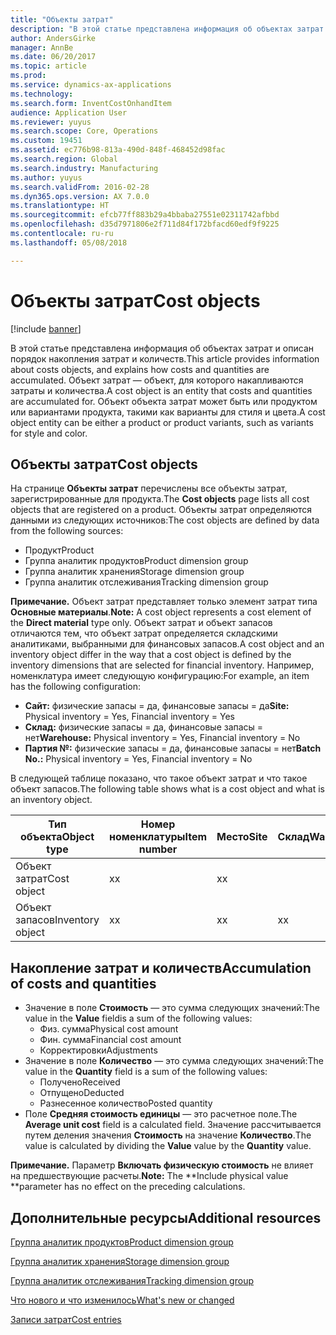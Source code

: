 ```yaml
---
title: "Объекты затрат"
description: "В этой статье представлена информация об объектах затрат и описан порядок накопления затрат и количеств. Объект затрат — объект, для которого накапливаются затраты и количества. Объект объекта затрат может быть или продуктом или вариантами продукта, такими как варианты для стиля и цвета."
author: AndersGirke
manager: AnnBe
ms.date: 06/20/2017
ms.topic: article
ms.prod: 
ms.service: dynamics-ax-applications
ms.technology: 
ms.search.form: InventCostOnhandItem
audience: Application User
ms.reviewer: yuyus
ms.search.scope: Core, Operations
ms.custom: 19451
ms.assetid: ec776b98-813a-490d-848f-468452d98fac
ms.search.region: Global
ms.search.industry: Manufacturing
ms.author: yuyus
ms.search.validFrom: 2016-02-28
ms.dyn365.ops.version: AX 7.0.0
ms.translationtype: HT
ms.sourcegitcommit: efcb77ff883b29a4bbaba27551e02311742afbbd
ms.openlocfilehash: d35d7971806e2f711d84f172bfacd60edf9f9225
ms.contentlocale: ru-ru
ms.lasthandoff: 05/08/2018

---
```


# <a name="cost-objects"></a><span data-ttu-id="6d4a2-105">Объекты затрат</span><span class="sxs-lookup"><span data-stu-id="6d4a2-105">Cost objects</span></span>

[!include [banner](../includes/banner.md)]

<span data-ttu-id="6d4a2-106">В этой статье представлена информация об объектах затрат и описан порядок накопления затрат и количеств.</span><span class="sxs-lookup"><span data-stu-id="6d4a2-106">This article provides information about costs objects, and explains how costs and quantities are accumulated.</span></span> <span data-ttu-id="6d4a2-107">Объект затрат — объект, для которого накапливаются затраты и количества.</span><span class="sxs-lookup"><span data-stu-id="6d4a2-107">A cost object is an entity that costs and quantities are accumulated for.</span></span> <span data-ttu-id="6d4a2-108">Объект объекта затрат может быть или продуктом или вариантами продукта, такими как варианты для стиля и цвета.</span><span class="sxs-lookup"><span data-stu-id="6d4a2-108">A cost object entity can be either a product or product variants, such as variants for style and color.</span></span>  

## <a name="cost-objects"></a><span data-ttu-id="6d4a2-109">Объекты затрат</span><span class="sxs-lookup"><span data-stu-id="6d4a2-109">Cost objects</span></span>

<span data-ttu-id="6d4a2-110">На странице **Объекты затрат** перечислены все объекты затрат, зарегистрированные для продукта.</span><span class="sxs-lookup"><span data-stu-id="6d4a2-110">The **Cost objects** page lists all cost objects that are registered on a product.</span></span> <span data-ttu-id="6d4a2-111">Объекты затрат определяются данными из следующих источников:</span><span class="sxs-lookup"><span data-stu-id="6d4a2-111">The cost objects are defined by data from the following sources:</span></span>

-   <span data-ttu-id="6d4a2-112">Продукт</span><span class="sxs-lookup"><span data-stu-id="6d4a2-112">Product</span></span>
-   <span data-ttu-id="6d4a2-113">Группа аналитик продуктов</span><span class="sxs-lookup"><span data-stu-id="6d4a2-113">Product dimension group</span></span>
-   <span data-ttu-id="6d4a2-114">Группа аналитик хранения</span><span class="sxs-lookup"><span data-stu-id="6d4a2-114">Storage dimension group</span></span>
-   <span data-ttu-id="6d4a2-115">Группа аналитик отслеживания</span><span class="sxs-lookup"><span data-stu-id="6d4a2-115">Tracking dimension group</span></span>

<span data-ttu-id="6d4a2-116">**Примечание.** Объект затрат представляет только элемент затрат типа **Основные материалы**.</span><span class="sxs-lookup"><span data-stu-id="6d4a2-116">**Note:** A cost object represents a cost element of the **Direct material** type only.</span></span> <span data-ttu-id="6d4a2-117">Объект затрат и объект запасов отличаются тем, что объект затрат определяется складскими аналитиками, выбранными для финансовых запасов.</span><span class="sxs-lookup"><span data-stu-id="6d4a2-117">A cost object and an inventory object differ in the way that a cost object is defined by the inventory dimensions that are selected for financial inventory.</span></span> <span data-ttu-id="6d4a2-118">Например, номенклатура имеет следующую конфигурацию:</span><span class="sxs-lookup"><span data-stu-id="6d4a2-118">For example, an item has the following configuration:</span></span>

-   <span data-ttu-id="6d4a2-119">**Сайт:** физические запасы = да, финансовые запасы = да</span><span class="sxs-lookup"><span data-stu-id="6d4a2-119">**Site:** Physical inventory = Yes, Financial inventory = Yes</span></span>
-   <span data-ttu-id="6d4a2-120">**Склад:** физические запасы = да, финансовые запасы = нет</span><span class="sxs-lookup"><span data-stu-id="6d4a2-120">**Warehouse:** Physical inventory = Yes, Financial inventory = No</span></span>
-   <span data-ttu-id="6d4a2-121">**Партия №:** физические запасы = да, финансовые запасы = нет</span><span class="sxs-lookup"><span data-stu-id="6d4a2-121">**Batch No.:** Physical inventory = Yes, Financial inventory = No</span></span>

<span data-ttu-id="6d4a2-122">В следующей таблице показано, что такое объект затрат и что такое объект запасов.</span><span class="sxs-lookup"><span data-stu-id="6d4a2-122">The following table shows what is a cost object and what is an inventory object.</span></span>

| <span data-ttu-id="6d4a2-123">Тип объекта</span><span class="sxs-lookup"><span data-stu-id="6d4a2-123">Object type</span></span>      | <span data-ttu-id="6d4a2-124">Номер номенклатуры</span><span class="sxs-lookup"><span data-stu-id="6d4a2-124">Item number</span></span> | <span data-ttu-id="6d4a2-125">Место</span><span class="sxs-lookup"><span data-stu-id="6d4a2-125">Site</span></span> | <span data-ttu-id="6d4a2-126">Склад</span><span class="sxs-lookup"><span data-stu-id="6d4a2-126">Warehouse</span></span> | <span data-ttu-id="6d4a2-127">Партия №</span><span class="sxs-lookup"><span data-stu-id="6d4a2-127">Batch No.</span></span> |
|------------------|-------------|------|-----------|-----------|
| <span data-ttu-id="6d4a2-128">Объект затрат</span><span class="sxs-lookup"><span data-stu-id="6d4a2-128">Cost object</span></span>      | <span data-ttu-id="6d4a2-129">х</span><span class="sxs-lookup"><span data-stu-id="6d4a2-129">x</span></span>           | <span data-ttu-id="6d4a2-130">х</span><span class="sxs-lookup"><span data-stu-id="6d4a2-130">x</span></span>    |           |           |
| <span data-ttu-id="6d4a2-131">Объект запасов</span><span class="sxs-lookup"><span data-stu-id="6d4a2-131">Inventory object</span></span> | <span data-ttu-id="6d4a2-132">х</span><span class="sxs-lookup"><span data-stu-id="6d4a2-132">x</span></span>           | <span data-ttu-id="6d4a2-133">х</span><span class="sxs-lookup"><span data-stu-id="6d4a2-133">x</span></span>    |  <span data-ttu-id="6d4a2-134">х</span><span class="sxs-lookup"><span data-stu-id="6d4a2-134">x</span></span>        | <span data-ttu-id="6d4a2-135">х</span><span class="sxs-lookup"><span data-stu-id="6d4a2-135">x</span></span>         |

## <a name="accumulation-of-costs-and-quantities"></a><span data-ttu-id="6d4a2-136">Накопление затрат и количеств</span><span class="sxs-lookup"><span data-stu-id="6d4a2-136">Accumulation of costs and quantities</span></span>
-   <span data-ttu-id="6d4a2-137">Значение в поле **Стоимость** — это сумма следующих значений:</span><span class="sxs-lookup"><span data-stu-id="6d4a2-137">The value in the **Value** fieldis a sum of the following values:</span></span>
    -   <span data-ttu-id="6d4a2-138">Физ. сумма</span><span class="sxs-lookup"><span data-stu-id="6d4a2-138">Physical cost amount</span></span>
    -   <span data-ttu-id="6d4a2-139">Фин. сумма</span><span class="sxs-lookup"><span data-stu-id="6d4a2-139">Financial cost amount</span></span>
    -   <span data-ttu-id="6d4a2-140">Корректировки</span><span class="sxs-lookup"><span data-stu-id="6d4a2-140">Adjustments</span></span>
-   <span data-ttu-id="6d4a2-141">Значение в поле **Количество** — это сумма следующих значений:</span><span class="sxs-lookup"><span data-stu-id="6d4a2-141">The value in the **Quantity** field is a sum of the following values:</span></span>
    -   <span data-ttu-id="6d4a2-142">Получено</span><span class="sxs-lookup"><span data-stu-id="6d4a2-142">Received</span></span>
    -   <span data-ttu-id="6d4a2-143">Отпущено</span><span class="sxs-lookup"><span data-stu-id="6d4a2-143">Deducted</span></span>
    -   <span data-ttu-id="6d4a2-144">Разнесенное количество</span><span class="sxs-lookup"><span data-stu-id="6d4a2-144">Posted quantity</span></span>
-   <span data-ttu-id="6d4a2-145">Поле **Средняя стоимость единицы** — это расчетное поле.</span><span class="sxs-lookup"><span data-stu-id="6d4a2-145">The **Average unit cost** field is a calculated field.</span></span> <span data-ttu-id="6d4a2-146">Значение рассчитывается путем деления значения **Стоимость** на значение **Количество**.</span><span class="sxs-lookup"><span data-stu-id="6d4a2-146">The value is calculated by dividing the **Value** value by the **Quantity** value.</span></span>

<span data-ttu-id="6d4a2-147">**Примечание.** Параметр **Включать физическую стоимость** не влияет на предшествующие расчеты.</span><span class="sxs-lookup"><span data-stu-id="6d4a2-147">**Note:** The **Include physical value **parameter has no effect on the preceding calculations.</span></span>

<a name="additional-resources"></a><span data-ttu-id="6d4a2-148">Дополнительные ресурсы</span><span class="sxs-lookup"><span data-stu-id="6d4a2-148">Additional resources</span></span>
--------

[<span data-ttu-id="6d4a2-149">Группа аналитик продуктов</span><span class="sxs-lookup"><span data-stu-id="6d4a2-149">Product dimension group</span></span>](https://technet.microsoft.com/en-us/library/aa499382.aspx)

[<span data-ttu-id="6d4a2-150">Группа аналитик хранения</span><span class="sxs-lookup"><span data-stu-id="6d4a2-150">Storage dimension group</span></span>](https://technet.microsoft.com/en-us/library/hh209317.aspx)

[<span data-ttu-id="6d4a2-151">Группа аналитик отслеживания</span><span class="sxs-lookup"><span data-stu-id="6d4a2-151">Tracking dimension group</span></span>](https://technet.microsoft.com/en-us/library/hh209465.aspx)

[<span data-ttu-id="6d4a2-152">Что нового и что изменилось</span><span class="sxs-lookup"><span data-stu-id="6d4a2-152">What's new or changed</span></span>](../../fin-and-ops/get-started/whats-new-changed.md)

[<span data-ttu-id="6d4a2-153">Записи затрат</span><span class="sxs-lookup"><span data-stu-id="6d4a2-153">Cost entries</span></span>](cost-entries.md)




